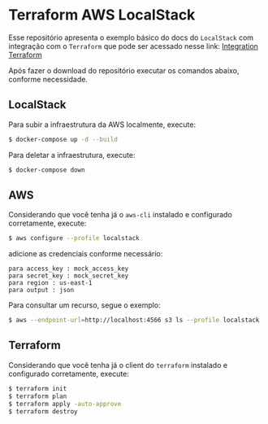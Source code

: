 # Terraform AWS LocalStack

Esse repositório apresenta o exemplo básico do docs do `LocalStack` com integração com o `Terraform` que pode ser acessado nesse link: [Integration Terraform](https://docs.localstack.cloud/integrations/terraform/)

Após fazer o download do repositório executar os comandos abaixo, conforme necessidade.

## LocalStack

Para subir a infraestrutura da AWS localmente, execute:

```sh
$ docker-compose up -d --build
```

Para deletar a infraestrutura, execute:
```sh
$ docker-compose down
```

## AWS

Considerando que você tenha já o `aws-cli` instalado e configurado corretamente, execute:

```sh
$ aws configure --profile localstack
```

adicione as credenciais conforme necessário:
```
para access_key : mock_access_key
para secret_key : mock_secret_key
para region : us-east-1
para output : json
```

Para consultar um recurso, segue o exemplo:

```sh
$ aws --endpoint-url=http://localhost:4566 s3 ls --profile localstack
```

## Terraform

Considerando que você tenha já o client do `terraform` instalado e configurado corretamente, execute:

```sh
$ terraform init
$ terraform plan
$ terraform apply -auto-approve
$ terraform destroy
```

